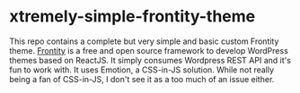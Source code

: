 # xtremely-simple-frontity-theme

This repo contains a complete but very simple and basic custom Frontity theme. [Frontity](https://github.com/frontity/frontity) is a free and open source framework to develop WordPress themes based on ReactJS. It simply consumes Wordpress REST API and it's fun to work with. It uses Emotion, a CSS-in-JS solution. While not really being a fan of CSS-in-JS, I don't see it as a too much of an issue either.
